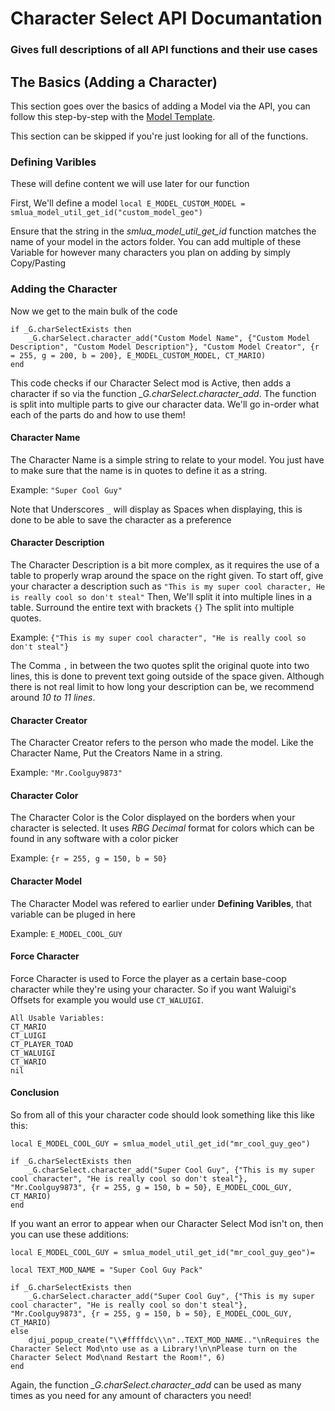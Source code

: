 # Character Select API Documantation
### Gives full descriptions of all API functions and their use cases

## The Basics (Adding a Character)
 This section goes over the basics of adding a Model via the API, you can follow this step-by-step with the [Model Template](https://github.com/SQUISHY6094/character-select-coop/tree/main/packs/char-select-template).

 This section can be skipped if you're just looking for all of the functions.

### Defining Varibles
 These will define content we will use later for our function

 First, We'll define a model `local E_MODEL_CUSTOM_MODEL = smlua_model_util_get_id("custom_model_geo")`

 Ensure that the string in the *smlua_model_util_get_id* function matches the name of your model in the actors folder. You can add multiple of these Variable for however many characters you plan on adding by simply Copy/Pasting

### Adding the Character
 Now we get to the main bulk of the code

```
if _G.charSelectExists then
    _G.charSelect.character_add("Custom Model Name", {"Custom Model Description", "Custom Model Description"}, "Custom Model Creator", {r = 255, g = 200, b = 200}, E_MODEL_CUSTOM_MODEL, CT_MARIO)
end
```

 This code checks if our Character Select mod is Active, then adds a character if so via the function *_G.charSelect.character_add*. The function is split into multiple parts to give our character data. We'll go in-order what each of the parts do and how to use them!

#### Character Name

 The Character Name is a simple string to relate to your model. You just have to make sure that the name is in quotes to define it as a string.

 Example: `"Super Cool Guy"`

 Note that Underscores `_` will display as Spaces when displaying, this is done to be able to save the character as a preference

#### Character Description

 The Character Description is a bit more complex, as it requires the use of a table to properly wrap around the space on the right given. To start off, give your character a description such as `"This is my super cool character, He is really cool so don't steal"` Then, We'll split it into multiple lines in a table. Surround the entire text with brackets `{}` The split into multiple quotes.

 Example: `{"This is my super cool character", "He is really cool so don't steal"}`

 The Comma `,` in between the two quotes split the original quote into two lines, this is done to prevent text going outside of the space given. Although there is not real limit to how long your description can be, we recommend around *10 to 11 lines*.

 #### Character Creator

 The Character Creator refers to the person who made the model. Like the Character Name, Put the Creators Name in a string.

 Example: `"Mr.Coolguy9873"`

 #### Character Color

 The Character Color is the Color displayed on the borders when your character is selected. It uses *RBG Decimal* format for colors which can be found in any software with a color picker

 Example: `{r = 255, g = 150, b = 50}`

 #### Character Model

 The Character Model was refered to earlier under **Defining Varibles**, that variable can be pluged in here

 Example: `E_MODEL_COOL_GUY`

 #### Force Character

 Force Character is used to Force the player as a certain base-coop character while they're using your character. So if you want Waluigi's Offsets for example you would use `CT_WALUIGI`.

 ```
 All Usable Variables:
 CT_MARIO
 CT_LUIGI
 CT_PLAYER_TOAD
 CT_WALUIGI
 CT_WARIO
 nil
 ```

#### Conclusion

 So from all of this your character code should look something like this like this:

```
local E_MODEL_COOL_GUY = smlua_model_util_get_id("mr_cool_guy_geo")

if _G.charSelectExists then
    _G.charSelect.character_add("Super Cool Guy", {"This is my super cool character", "He is really cool so don't steal"}, "Mr.Coolguy9873", {r = 255, g = 150, b = 50}, E_MODEL_COOL_GUY, CT_MARIO)
end
```

If you want an error to appear when our Character Select Mod isn't on, then you can use these additions:

```
local E_MODEL_COOL_GUY = smlua_model_util_get_id("mr_cool_guy_geo")=

local TEXT_MOD_NAME = "Super Cool Guy Pack"

if _G.charSelectExists then
    _G.charSelect.character_add("Super Cool Guy", {"This is my super cool character", "He is really cool so don't steal"}, "Mr.Coolguy9873", {r = 255, g = 150, b = 50}, E_MODEL_COOL_GUY, CT_MARIO)
else
    djui_popup_create("\\#ffffdc\\\n"..TEXT_MOD_NAME.."\nRequires the Character Select Mod\nto use as a Library!\n\nPlease turn on the Character Select Mod\nand Restart the Room!", 6)
end
```

Again, the function *_G.charSelect.character_add* can be used as many times as you need for any amount of characters you need!